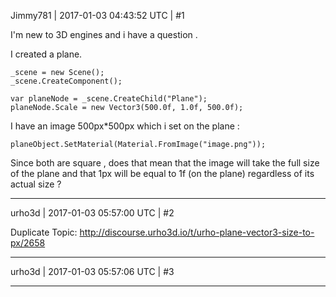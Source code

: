 Jimmy781 | 2017-01-03 04:43:52 UTC | #1

I'm new to 3D engines and i have a question .

I created a plane.

    _scene = new Scene();
    _scene.CreateComponent();

    var planeNode = _scene.CreateChild("Plane");
    planeNode.Scale = new Vector3(500.0f, 1.0f, 500.0f);

I have an image 500px*500px which i set on the plane :

`planeObject.SetMaterial(Material.FromImage("image.png"));`


Since both are square , does that mean that the image will take the full size of the plane and that 1px will be equal to 1f  (on the plane) regardless of its actual size ?

-------------------------

urho3d | 2017-01-03 05:57:00 UTC | #2

Duplicate Topic: http://discourse.urho3d.io/t/urho-plane-vector3-size-to-px/2658

-------------------------

urho3d | 2017-01-03 05:57:06 UTC | #3



-------------------------

